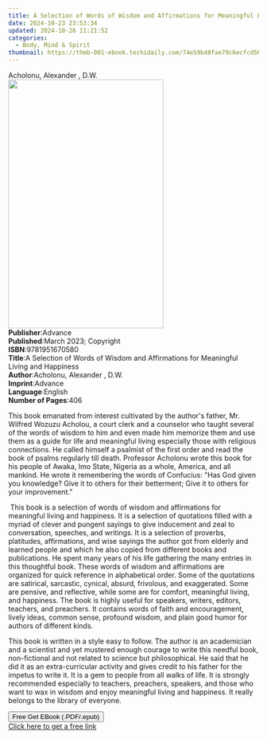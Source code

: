 ```yaml
---
title: A Selection of Words of Wisdom and Affirmations for Meaningful Living and Happiness | Free Book
date: 2024-10-23 23:53:34
updated: 2024-10-26 11:21:52
categories:
  - Body, Mind & Spirit
thumbnail: https://thmb-001-ebook.techidaily.com/74e59b48fae79c6ecfcd56ba5535e9019ce6c1f56696ee1e60810c78f6cfc381.jpg
---
```

<main id="book-container">
  <div class="flex flex-col">
    <div class="book-brief flex-1 py-6 px-4 sm:p-6 md:py-10 md:px-8">
      <!-- brief-->
      <div class="book-brief-main">Acholonu, Alexander , D.W.</div>
    </div>
    <div
      class="book-meta-info flex-1 grid gap-4 col-start-1 col-end-3 row-start-1 sm:mb-6 sm:grid-cols-4 lg:gap-6 lg:col-start-2 lg:row-end-6 lg:row-span-6 lg:mb-0"
    >
      <div
        class="book-meta-info-left place-content-center mt-4 p-4 text-sm leading-6 col-start-2 col-span-2 dark:text-slate-400"
      >
        <img
          class="w-full h-500 object-cover rounded-lg sm:h-255 sm:col-span-2 lg:col-span-full"
          src="https://img-001-ebook.techidaily.com/f2ad63893ec5a5ad5479fe62a750f3c57811e1e257d0f2485f1d03a114c6ca84.jpg"
          alt=""
          width="312"
          height="500"
        />
      </div>
      <div
        class="book-meta-info-right mt-2 col-start-1 row-start-2 col-span-3 self-center"
      >
        <!-- meta data  -->
        <div class="flex flex-col px-4 md:px-8">
          <div class="flex-1">
            <strong>Publisher</strong>:<span class="px-2">Advance</span>
          </div>
          <div class="flex-1">
            <strong>Published</strong>:<span class="px-2"
              >March 2023; Copyright</span
            >
          </div>
          <div class="flex-1">
            <strong>ISBN</strong>:<span class="px-2">9781951670580</span>
          </div>
          <div class="flex-1">
            <strong>Title</strong>:<span class="px-2"
              >A Selection of Words of Wisdom and Affirmations for Meaningful
              Living and Happiness</span
            >
          </div>
          <div class="flex-1">
            <strong>Author</strong>:<span class="px-2"
              >Acholonu, Alexander , D.W.</span
            >
          </div>
          <div class="flex-1">
            <strong>Imprint</strong>:<span class="px-2">Advance</span>
          </div>
          <div class="flex-1">
            <strong>Language</strong>:<span class="px-2">English</span>
          </div>
          <div class="flex-1">
            <strong>Number of Pages</strong>:<span class="px-2">406</span>
          </div>
        </div>
      </div>
    </div>
    <div class="book-description flex-1 py-6 px-4 sm:p-6 md:py-10 md:px-8">
      <div class="book-description-main">
        <div accordion-content="" id="description">
          <p>
            This book emanated from interest cultivated by the author's father,
            Mr. Wilfred Wozuzu Acholou, a court clerk and a counselor who taught
            several of the words of wisdom to him and even made him memorize
            them and use them as a guide for life and meaningful living
            especially those with religious connections. He called himself a
            psalmist of the first order and read the book of psalms regularly
            till death. Professor Acholonu wrote this book for his people of
            Awaka, Imo State, Nigeria as a whole, America, and all mankind. He
            wrote it remembering the words of Confucius: "Has God given you
            knowledge? Give it to others for their betterment; Give it to others
            for your improvement."
          </p>
          <p>
            &nbsp;This book is a selection of words of wisdom and affirmations
            for meaningful living and happiness. It is a selection of quotations
            filled with a myriad of clever and pungent sayings to give
            inducement and zeal to conversation, speeches, and writings. It is a
            selection of proverbs, platitudes, affirmations, and wise sayings
            the author got from elderly and learned people and which he also
            copied from different books and publications. He spent many years of
            his life gathering the many entries in this thoughtful book. These
            words of wisdom and affirmations are organized for quick reference
            in alphabetical order. Some of the quotations are satirical,
            sarcastic, cynical, absurd, frivolous, and exaggerated. Some are
            pensive, and reflective, while some are for comfort, meaningful
            living, and happiness. The book is highly useful for speakers,
            writers, editors, teachers, and preachers. It contains words of
            faith and encouragement, lively ideas, common sense, profound
            wisdom, and plain good humor for authors of different kinds.
          </p>
          <p>
            This book is written in a style easy to follow. The author is an
            academician and a scientist and yet mustered enough courage to write
            this needful book, non-fictional and not related to science but
            philosophical. He said that he did it as an extra-curricular
            activity and gives credit to his father for the impetus to write it.
            It is a gem to people from all walks of life. It is strongly
            recommended especially to teachers, preachers, speakers, and those
            who want to wax in wisdom and enjoy meaningful living and happiness.
            It really belongs to the library of everyone.&nbsp;
          </p>
        </div>
        <div class="accordion-fader"></div>
      </div>
    </div>
    <div class="book-excerpts flex-1 py-6 px-4 sm:p-6 md:py-10 md:px-8"></div>
    <div
      class="book-about-author flex-1 py-6 px-4 sm:p-6 md:py-10 md:px-8"
    ></div>
    <div class="book-free-get flex-1 py-6 px-4 sm:p-6 md:py-10 md:px-8">
      <button
        id="btn-free-get"
        class="bg-blue-500 hover:bg-blue-700 text-white font-bold py-2 px-4 rounded"
      >
        Free Get EBook (.PDF/.epub)
      </button>
      <div id="countdown-display" class="px-2 text-lg mt-2"></div>
      <a
        id="free-link"
        class="hidden bg-blue-500 hover:bg-blue-700 text-white font-bold py-2 px-4 rounded"
        href="https://www.ebooks.com/en-us/book/210812807/a-selection-of-words-of-wisdom-and-affirmations-for-meaningful-living-and-happiness/acholonu-alexander-d-w/"
        target="_blank"
        >Click here to get a free link</a
      >
    </div>
    <script>
      let countdownTime = 0;
      let countdownInterval = null;
      document
        .getElementById('btn-free-get')
        .addEventListener('click', startCountdown);
      function startCountdown() {
        countdownTime = new Date().getTime() + 60000 * 3;
        countdownInterval = setInterval(updateCountdown, 1000);
        document.getElementById('btn-free-get').disabled = true;
        document
          .getElementById('btn-free-get')
          .classList.add('bg-gray-500', 'cursor-not-allowed');
      }
      function updateCountdown() {
        let currentTime = new Date().getTime();
        let timeLeft = countdownTime - currentTime;
        let secondsLeft = Math.floor(timeLeft / 1000);
        document.getElementById('countdown-display').innerHTML =
          `Remaining time: ${secondsLeft} seconds.`;
        if (secondsLeft <= 0) {
          clearInterval(countdownInterval);
          document.getElementById('btn-free-get').classList.add('hidden');
          document.getElementById('free-link').classList.remove('hidden');
          document.getElementById('countdown-display').innerHTML = '';
        }
      }
    </script>
  </div>
</main>

